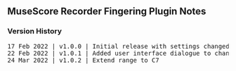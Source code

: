 ## MuseScore Recorder Fingering Plugin Notes

### Version History

<pre>
17 Feb 2022 | v1.0.0 | Initial release with settings changed by editing the QML file.
22 Feb 2022 | v1.0.1 | Added user interface dialogue to change setttings.
24 Mar 2022 | v1.0.2 | Extend range to C7
</pre>
